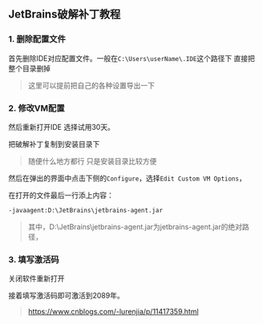 ## JetBrains破解补丁教程

### 1. 删除配置文件

首先删除IDE对应配置文件。一般在`C:\Users\userName\.IDE`这个路径下 直接把整个目录删掉

> 这里可以提前把自己的各种设置导出一下

### 2. 修改VM配置

然后重新打开IDE 选择试用30天。

把破解补丁复制到安装目录下

> 随便什么地方都行 只是安装目录比较方便



然后在弹出的界面中点击下侧的`Configure`，选择`Edit Custom VM Options`，

在打开的文件最后一行添上内容：

```sh
-javaagent:D:\JetBrains\jetbrains-agent.jar
```

>  其中，D:\JetBrains\jetbrains-agent.jar为jetbrains-agent.jar的绝对路径，

### 3. 填写激活码

关闭软件重新打开

接着填写激活码即可激活到2089年。

> <https://www.cnblogs.com/-lurenjia/p/11417359.html>

